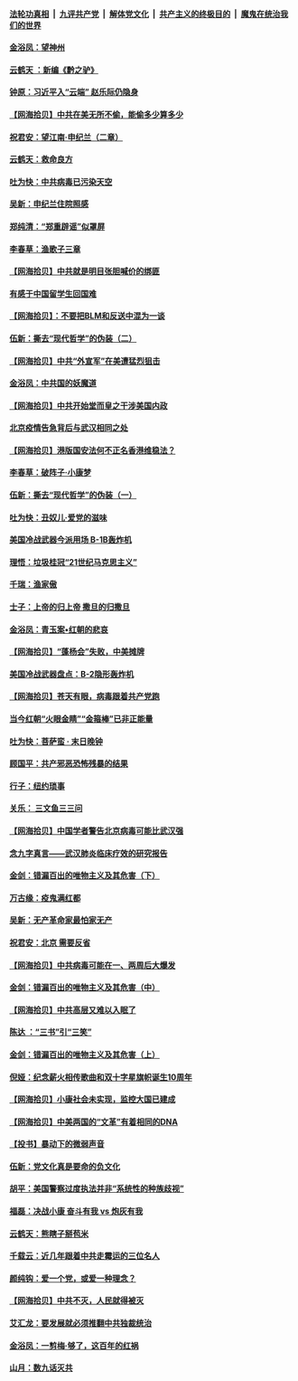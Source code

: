 ####  [法轮功真相](../../../../basic/blob/master/README.md?t=06290731) &nbsp;|&nbsp; [九评共产党](../../../../9ping.md/blob/master/README.md?t=06290731) &nbsp;|&nbsp; [解体党文化](../../../../jtdwh.md/blob/master/README.md?t=06290731)  &nbsp;|&nbsp; [共产主义的终极目的](../../../../gczydzjmd.md/blob/master/README.md?t=06290731) &nbsp;|&nbsp; [魔鬼在统治我们的世界](../../../../mgztzwmdsj.md/blob/master/README.md?t=06290731) 

#### [金浴凤：望神州](../pages/nsc993/n12218049.md?t=06290731) 

#### [云鹤天 ：新编《黔之驴》](../pages/nsc993/n12218038.md?t=06290731) 

#### [钟原：习近平入“云端” 赵乐际仍隐身](../pages/nsc993/n12217720.md?t=06290731) 

#### [【网海拾贝】中共在美无所不偷，能偷多少算多少](../pages/nsc993/n12216875.md?t=06290731) 

#### [祝君安：望江南·申纪兰（二章）](../pages/nsc993/n12216556.md?t=06290731) 

#### [云鹤天：救命良方](../pages/nsc993/n12216543.md?t=06290731) 

#### [吐为快：中共病毒已污染天空](../pages/nsc993/n12215786.md?t=06290731) 

#### [吴新：申纪兰住院照感](../pages/nsc993/n12215730.md?t=06290731) 

#### [郑纯清：“郑重辟谣”似罩屏](../pages/nsc993/n12215700.md?t=06290731) 

#### [李春草：渔歌子三章](../pages/nsc993/n12215653.md?t=06290731) 

#### [【网海拾贝】中共就是明目张胆喊价的绑匪](../pages/nsc993/n12215381.md?t=06290731) 

#### [有感于中国留学生回国难](../pages/nsc993/n12212960.md?t=06290731) 

#### [【网海拾贝】：不要把BLM和反送中混为一谈](../pages/nsc993/n12213076.md?t=06290731) 

#### [伍新：撕去“现代哲学”的伪装（二）](../pages/nsc993/n12211310.md?t=06290731) 

#### [【网海拾贝】中共“外宣军”在美遭猛烈狙击](../pages/nsc993/n12211190.md?t=06290731) 

#### [金浴凤：中共国的妖魔道](../pages/nsc993/n12208163.md?t=06290731) 

#### [【网海拾贝】中共开始堂而皇之干涉美国内政](../pages/nsc993/n12205646.md?t=06290731) 

#### [北京疫情告急背后与武汉相同之处](../pages/nsc993/n12201610.md?t=06290731) 

#### [【网海拾贝】港版国安法何不正名香港维稳法？](../pages/nsc993/n12203675.md?t=06290731) 

#### [李春草：破阵子·小康梦](../pages/nsc993/n12202996.md?t=06290731) 

#### [伍新：撕去“现代哲学”的伪装（一）](../pages/nsc993/n12202666.md?t=06290731) 

#### [吐为快：丑奴儿·爱党的滋味](../pages/nsc993/n12202630.md?t=06290731) 

#### [美国冷战武器今派用场 B-1B轰炸机](../pages/nsc993/n12202368.md?t=06290731) 

#### [理悟：垃圾桂冠“21世纪马克思主义”](../pages/nsc993/n12201220.md?t=06290731) 

#### [千瑞：渔家傲](../pages/nsc993/n12201174.md?t=06290731) 

#### [士子：上帝的归上帝 撒旦的归撒旦](../pages/nsc993/n12199902.md?t=06290731) 

#### [金浴凤：青玉案•红朝的悲哀](../pages/nsc993/n12199650.md?t=06290731) 

#### [【网海拾贝】“蓬杨会”失败，中美摊牌](../pages/nsc993/n12199598.md?t=06290731) 

#### [美国冷战武器盘点：B-2隐形轰炸机](../pages/nsc993/n12199226.md?t=06290731) 

#### [【网海拾贝】苍天有眼，病毒跟着共产党跑](../pages/nsc993/n12197648.md?t=06290731) 

#### [当今红朝“火眼金睛”“金箍棒”已非正能量](../pages/nsc993/n12196834.md?t=06290731) 

#### [吐为快：菩萨蛮 · 末日晚钟](../pages/nsc993/n12196689.md?t=06290731) 

#### [顾国平：共产邪恶恐怖残暴的结果](../pages/nsc993/n12195238.md?t=06290731) 

#### [行子：纽约琐事](../pages/nsc993/n12194752.md?t=06290731) 

#### [关乐： 三文鱼三三问](../pages/nsc993/n12194626.md?t=06290731) 

#### [【网海拾贝】中国学者警告北京病毒可能比武汉强](../pages/nsc993/n12193964.md?t=06290731) 

#### [念九字真言——武汉肺炎临床疗效的研究报告](../pages/nsc993/n12190804.md?t=06290731) 

#### [金剑：错漏百出的唯物主义及其危害（下）](../pages/nsc993/n12191909.md?t=06290731) 

#### [万古缘：疫鬼满红都](../pages/nsc993/n12191847.md?t=06290731) 

#### [吴新：无产革命家最怕家无产](../pages/nsc993/n12191806.md?t=06290731) 

#### [祝君安：北京 需要反省](../pages/nsc993/n12191766.md?t=06290731) 

#### [【网海拾贝】中共病毒可能在一、两周后大爆发](../pages/nsc993/n12190517.md?t=06290731) 

#### [金剑：错漏百出的唯物主义及其危害（中）](../pages/nsc993/n12188778.md?t=06290731) 

#### [【网海拾贝】中共高层又难以入眠了](../pages/nsc993/n12188425.md?t=06290731) 

#### [陈达 ：“三书”引“三笑”](../pages/nsc993/n12187929.md?t=06290731) 

#### [金剑：错漏百出的唯物主义及其危害（上）](../pages/nsc993/n12186502.md?t=06290731) 

#### [倪娅：纪念薪火相传歌曲和双十字星旗帜诞生10周年](../pages/nsc993/n12186439.md?t=06290731) 

#### [【网海拾贝】小康社会未实现，监控大国已建成](../pages/nsc993/n12185468.md?t=06290731) 

#### [【网海拾贝】中美两国的“文革”有着相同的DNA](../pages/nsc993/n12184487.md?t=06290731) 

#### [【投书】暴动下的微弱声音](../pages/nsc993/n12183493.md?t=06290731) 

#### [伍新：党文化真是要命的负文化](../pages/nsc993/n12182742.md?t=06290731) 

#### [胡平：美国警察过度执法并非“系统性的种族歧视”](../pages/nsc993/n12182713.md?t=06290731) 

#### [福磊：决战小康 奋斗有我 vs 炮灰有我](../pages/nsc993/n12182693.md?t=06290731) 

#### [云鹤天：熊瞎子掰苞米](../pages/nsc993/n12182680.md?t=06290731) 

#### [千载云：近几年跟着中共走霉运的三位名人](../pages/nsc993/n12182649.md?t=06290731) 

#### [颜纯钩：爱一个党，或爱一种理念？](../pages/nsc993/n12182640.md?t=06290731) 

#### [【网海拾贝】中共不灭，人民就得被灭](../pages/nsc993/n12180698.md?t=06290731) 

#### [艾汇龙：要发展就必须推翻中共独裁统治](../pages/nsc993/n12180647.md?t=06290731) 

#### [金浴凤：一剪梅·够了，这百年的红祸](../pages/nsc993/n12180002.md?t=06290731) 

#### [山月：数九话灭共](../pages/nsc993/n12179940.md?t=06290731) 

